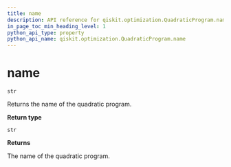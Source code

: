 ```yaml
---
title: name
description: API reference for qiskit.optimization.QuadraticProgram.name
in_page_toc_min_heading_level: 1
python_api_type: property
python_api_name: qiskit.optimization.QuadraticProgram.name
---
```


# name

<span id="qiskit.optimization.QuadraticProgram.name" />

`str`

Returns the name of the quadratic program.

**Return type**

`str`

**Returns**

The name of the quadratic program.

